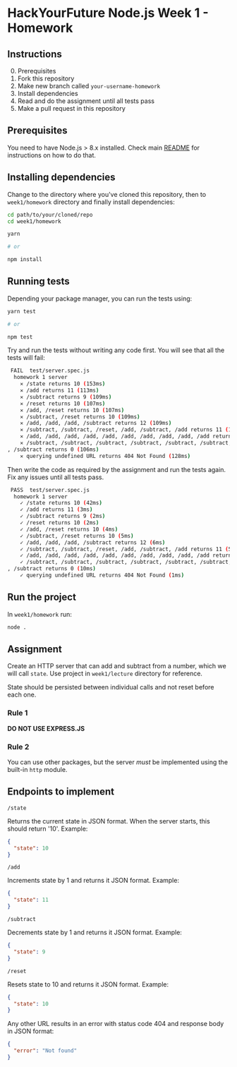 # HackYourFuture Node.js Week 1 - Homework

## Instructions

0. Prerequisites
1. Fork this repository
2. Make new branch called `your-username-homework`
3. Install dependencies
4. Read and do the assignment until all tests pass
5. Make a pull request in this repository

## Prerequisites

You need to have Node.js > 8.x installed. Check main [README](../../README.md)
for instructions on how to do that.

## Installing dependencies

Change to the directory where you've cloned this repository, then to
`week1/homework` directory and finally install dependencies:

```bash
cd path/to/your/cloned/repo
cd week1/homework

yarn

# or

npm install
```

## Running tests

Depending your package manager, you can run the tests using:

```bash
yarn test

# or

npm test
```

Try and run the tests without writing any code first. You will see that all the
tests will fail:

```bash
 FAIL  test/server.spec.js
  homework 1 server
    ✕ /state returns 10 (153ms)
    ✕ /add returns 11 (113ms)
    ✕ /subtract returns 9 (109ms)
    ✕ /reset returns 10 (107ms)
    ✕ /add, /reset returns 10 (107ms)
    ✕ /subtract, /reset returns 10 (109ms)
    ✕ /add, /add, /add, /subtract returns 12 (109ms)
    ✕ /subtract, /subtract, /reset, /add, /subtract, /add returns 11 (109ms)
    ✕ /add, /add, /add, /add, /add, /add, /add, /add, /add, /add returns 20 (107ms)
    ✕ /subtract, /subtract, /subtract, /subtract, /subtract, /subtract, /subtract, /subtract, /subtract
, /subtract returns 0 (106ms)
    ✕ querying undefined URL returns 404 Not Found (128ms)
```

Then write the code as required by the assignment and run the tests again. Fix
any issues until all tests pass.

```bash
 PASS  test/server.spec.js
  homework 1 server
    ✓ /state returns 10 (42ms)
    ✓ /add returns 11 (3ms)
    ✓ /subtract returns 9 (2ms)
    ✓ /reset returns 10 (2ms)
    ✓ /add, /reset returns 10 (4ms)
    ✓ /subtract, /reset returns 10 (5ms)
    ✓ /add, /add, /add, /subtract returns 12 (6ms)
    ✓ /subtract, /subtract, /reset, /add, /subtract, /add returns 11 (5ms)
    ✓ /add, /add, /add, /add, /add, /add, /add, /add, /add, /add returns 20 (9ms)
    ✓ /subtract, /subtract, /subtract, /subtract, /subtract, /subtract, /subtract, /subtract, /subtract
, /subtract returns 0 (10ms)
    ✓ querying undefined URL returns 404 Not Found (1ms)
```

## Run the project

In `week1/homework` run:

```bash
node .
```

## Assignment

Create an HTTP server that can add and subtract from a number, which we will
call `state`. Use project in `week1/lecture` directory for reference.

State should be persisted between individual calls and not reset before each
one.

### Rule 1

**DO NOT USE EXPRESS.JS**

### Rule 2

You can use other packages, but the server _must_ be implemented using the
built-in `http` module.

## Endpoints to implement

`/state`

Returns the current state in JSON format. When the server starts, this should
return '10'. Example:

```json
{
  "state": 10
}
```

`/add`

Increments state by 1 and returns it JSON format. Example:

```json
{
  "state": 11
}
```

`/subtract`

Decrements state by 1 and returns it JSON format. Example:

```json
{
  "state": 9
}
```

`/reset`

Resets state to 10 and returns it JSON format. Example:

```json
{
  "state": 10
}
```

Any other URL results in an error with status code 404 and response body in JSON
format:

```json
{
  "error": "Not found"
}
```
